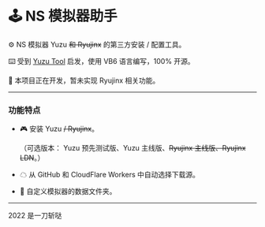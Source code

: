 # 🕹️ NS 模拟器助手

⚙️ NS 模拟器 Yuzu ~~和 Ryujinx~~ 的第三方安装 / 配置工具。

⌨️ 受到 [Yuzu Tool](https://tieba.baidu.com/p/7482949878) 启发，使用 VB6 语言编写，100% 开源。

🚧 本项目正在开发，暂未实现 Ryujinx 相关功能。

---

### 功能特点

- 🎮 安装 Yuzu ~~/ Ryujinx~~。

  （可选版本： Yuzu 预先测试版、Yuzu 主线版、~~Ryujinx 主线版、Ryujinx LDN~~。）

- ☁ 从 GitHub 和 CloudFlare Workers 中自动选择下载源。

- 📂 自定义模拟器的数据文件夹。

---

2022 是一刀斩哒 
